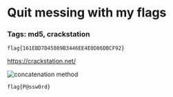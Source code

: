 # Quit messing with my flags

### Tags: md5, crackstation

```flag{161EBD7D45089B3446EE4E0D86DBCF92}```

https://crackstation.net/

![concatenation method](quitmessingwithmyflags.png)

```flag{P@ssw0rd}```
